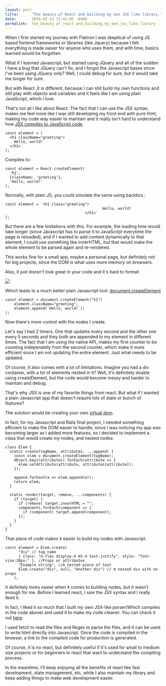 ```yaml
---
layout: post
title:      "The beauty of React and building my own JSX like library."
date:       2020-03-23 13:41:05 -0400
permalink:  the_beauty_of_react_and_building_my_own_jsx_like_library
---
```



When I first started my journey with Flatiron I was skeptical of using JS based fontend frameworks or libraries (like Jquery) because I felt everything is made easier for anyone who uses them, and with time, basics learned would be forgotten. 

What if I learned Javascript, but started using JQuery and all of the sudden I have a bug that JQuery can't fix, and I forgot the Javascript bases since I've been using JQuery only? Well, I could debug for sure, but it would take me longer for sure.

But with React ,it is different, because  I can still build my own functions and still play with objects and variables and it feels like I am using plain JavaScript, which I love.

That's not all I like about React. The fact that I can use the JSX syntax, makes me feel more like I was still developing my front end with pure html, making my code way easier to maintain and it really isn't hard to understand how [JSX compiles to JavaScript code](https://reactjs.org/docs/introducing-jsx.html).

```
const element = (
  <h1 className="greeting">
    Hello, world!
  </h1>
);
```

Compiles to:
```
const element = React.createElement(
  'h1',
  {className: 'greeting'},
  'Hello, world!'
);
```

Normally, with plain JS, you could simulate the same using backtics :

```
const element = `<h1 class="greeting">
                                            Hello, world!
                                    </h1>`
);
```

But there are a few limitations with this. For example, the loading time would take longer (since Javascript has to parse it to JavaScript everytime the page is reloaded), and if I wanted to add content dynamically to that element, I could use something like innerHTML, but that would make the whole element to be parsed again and re-rendered.

This works fine for a small app, maybe a personal page, but definitely not for big projects, since the DOM is what uses more memory on browsers.

Also, it just doesn't look great in your code and it's hard to format:

![](https://i.imgur.com/kY4Mun2.pnghttp://)

Which leads to a much better plain Javascript tool: [document.createElement](https://developer.mozilla.org/en-US/docs/Web/API/Document/createElement)

```
const element = document.createElement("h1")
    element.className="greeting";
    element.append(`Hello, world!`);
);
```

Now there's more control with the nodes I create.

Let's say I had 2 timers. One that updates every second and the other one every 5 seconds and they both are appended to my element in different times. The fact that I am using the native API, makes my first counter to be counting independetly from the second counter, which make it more efficient since I am not updating the entire element. Just what needs to be updated.

Of course, it also comes with a lot of limitations. Imagine you had a div container, with a lot of elements nested in it? Well, it's definitely doable using createElement, but the code would become messy and harder to maintain and debug.

That's why JSX is one of my favorite things from react. But what if I wanted a plain Javascript app that doesn't require lots of state or bunch of features?

The solution would be creating your own [virtual dom](https://stackoverflow.com/questions/21965738/what-is-virtual-dom).

In fact, for my Javascript and Rails final project, I needed something efficient to make the DOM easier to handle, since I was noticing my app was becoming larger as I added more features, so I decided to implement a class that would create my nodes, and nested nodes:

```
class Elem {
  static create(tagName, attributes, ...append) {
    const elem = document.createElement(tagName);
    Object.keys(attributes).forEach(attribute => {
      elem.setAttribute(attribute, attributes[attribute]);
    });

    append.forEach(a => elem.append(a));
    return elem;
  }

  static render(target, remove, ...components) {
    if (target) {
      if (remove) target.innerHTML = "";
      components.forEach(component => {
        if (component) target.append(component);
      });
    }
  }
}
```

That piece of code makes it easier to build my nodes with Javascript:

```
const element = Elem.create(
      "div" // tag name
      { class: "d-flex display-4 mt-4 text-justify", style: "font-size:20px;" }, //Props or attributes
      "Example string", //A nested piece of text
      Elem.create("div", null, "Another div") // A nested div with no props
    );
```

It definitely looks easier when it comes to building nodes, but it wasn't enough for me. Before I learned react, I saw the JSX syntax and I really liked it. 

In fact, I liked it so much that I built my own JSX-like parser(Which compiles in the code above) and used it to make my code cleaner. You can check it out [here](https://github.com/david-bermudez1102/elementX).

I used fetch to read the files and Regex to parse the files, and it can be used to write html directly into Javascript. Once the code is compiled in the browser, a link to the compiled code for production is generated.

Of course, it is no react, but definitely useful if it's used for small to medium size projects or for beginners to react that want to understand the compiling process.

In the meantime, I'll keep enjoying all the benefits of react like fast development, state management, etc, while I also maintain my library and keep adding things to make web development easier.
